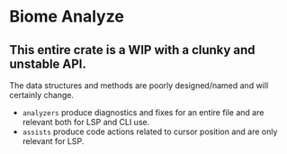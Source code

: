 # Biome Analyze

## This entire crate is a WIP with a clunky and unstable API. 

The data structures and methods are poorly designed/named and will certainly change.

- `analyzers` produce diagnostics and fixes for an entire file and are relevant both for LSP and CLI use.
- `assists` produce code actions related to cursor position and are only relevant for LSP.